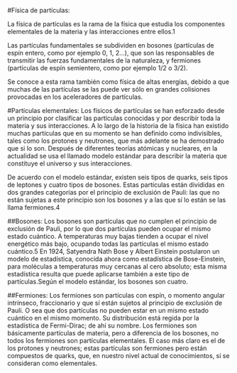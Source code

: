 #Física de partículas:

La física de partículas es la rama de la física que estudia los componentes elementales de la materia y las interacciones entre ellos.1

Las partículas fundamentales se subdividen en bosones (partículas de espín entero, como por ejemplo 0, 1, 2...), que son las responsables de transmitir las fuerzas fundamentales de la naturaleza, y fermiones (partículas de espín semientero, como por ejemplo 1/2 o 3/2).

Se conoce a esta rama también como física de altas energías, debido a que muchas de las partículas se las puede ver sólo en grandes colisiones provocadas en los aceleradores de partículas.


#Partículas elementales:
Los físicos de partículas se han esforzado desde un principio por clasificar las partículas conocidas y por describir toda la materia y sus interacciones. A lo largo de la historia de la física han existido muchas partículas que en su momento se han definido como indivisibles, tales como los protones y neutrones, que más adelante se ha demostrado que si lo son. Después de diferentes teorías atómicas y nucleares, en la actualidad se usa el llamado modelo estándar para describir la materia que constituye el universo y sus interacciones.

De acuerdo con el modelo estándar, existen seis tipos de quarks, seis tipos de leptones y cuatro tipos de bosones. Estas partículas están divididas en dos grandes categorías por el principio de exclusión de Pauli: las que no están sujetas a este principio son los bosones y a las que sí lo están se las llama fermiones.4

##Bosones: 
Los bosones son partículas que no cumplen el principio de exclusión de Pauli, por lo que dos partículas pueden ocupar el mismo estado cuántico. A temperaturas muy bajas tienden a ocupar el nivel energético más bajo, ocupando todas las partículas el mismo estado cuántico.5 En 1924, Satyendra Nath Bose y Albert Einstein postularon un modelo de estadística, conocida ahora como estadística de Bose-Einstein, para moléculas a temperaturas muy cercanas al cero absoluto; esta misma estadística resulta que puede aplicarse también a este tipo de partículas.Según el modelo estándar, los bosones son cuatro.

##Fermiones: 
Los fermiones son partículas con espín, o momento angular intrínseco, fraccionario y que sí están sujetos al principio de exclusión de Pauli. O sea que dos partículas no pueden estar en un mismo estado cuántico en el mismo momento. Su distribución está regida por la estadística de Fermi-Dirac; de ahí su nombre. Los fermiones son básicamente partículas de materia, pero a diferencia de los bosones, no todos los fermiones son partículas elementales. El caso más claro es el de los protones y neutrones; estas partículas son fermiones pero están compuestos de quarks, que, en nuestro nivel actual de conocimientos, sí se consideran como elementales.